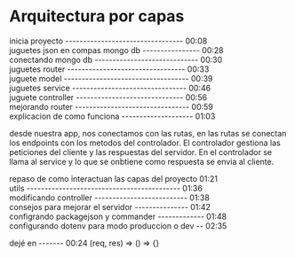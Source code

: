 # Arquitectura por capas

inicia proyecto --------------------------------- 00:08  
juguetes json en compas mongo db ---------------- 00:28  
conectando mongo db ----------------------------- 00:30  
juguetes router --------------------------------- 00:33  
juguete model ----------------------------------- 00:39  
juguetes service -------------------------------- 00:46  
juguete controller ------------------------------ 00:56  
mejorando router -------------------------------- 00:59  
explicacion de como funciona -------------------- 01:03

desde nuestra app, nos conectamos con las rutas, en las rutas se conectan los endpoints
con los metodos del controlador. El controlador gestiona las peticiones del cliente y 
las respuestas del servidor. En el controlador se llama al service y lo que se onbtiene 
como respuesta se envia al cliente. 

repaso de como interactuan las capas del proyecto 01:21  
utils ------------------------------------------- 01:36  
modificando controller -------------------------- 01:38  
consejos para mejorar el servidor --------------- 01:42  
configrando packagejson y commander ------------- 01:48  
configurando dotenv para modo produccion o dev -- 02:35  



dejé en ------- 00:24
(req, res) => 
() => {}